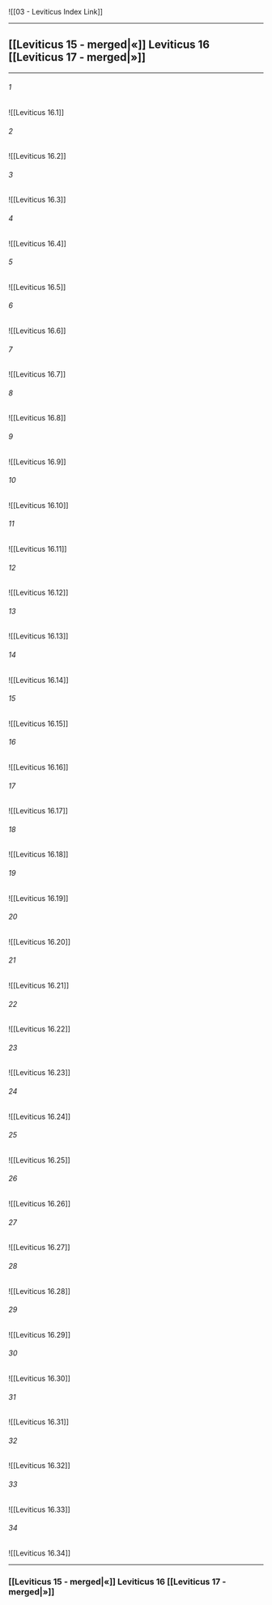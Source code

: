 ![[03 - Leviticus Index Link]]

---
##  [[Leviticus 15 - merged|«]] Leviticus 16 [[Leviticus 17 - merged|»]]

---

###### 1
![[Leviticus 16.1]] 

###### 2
![[Leviticus 16.2]] 

###### 3
![[Leviticus 16.3]] 

###### 4
![[Leviticus 16.4]]

###### 5 
![[Leviticus 16.5]] 

###### 6
![[Leviticus 16.6]] 

###### 7
![[Leviticus 16.7]] 

###### 8
![[Leviticus 16.8]] 

###### 9
![[Leviticus 16.9]] 

###### 10
![[Leviticus 16.10]] 

###### 11
![[Leviticus 16.11]] 

###### 12
![[Leviticus 16.12]]

###### 13
![[Leviticus 16.13]] 

###### 14
![[Leviticus 16.14]] 

###### 15
![[Leviticus 16.15]]

###### 16
![[Leviticus 16.16]] 

###### 17
![[Leviticus 16.17]]

###### 18
![[Leviticus 16.18]] 

###### 19
![[Leviticus 16.19]] 

###### 20
![[Leviticus 16.20]]

###### 21
![[Leviticus 16.21]] 

###### 22
![[Leviticus 16.22]] 

###### 23
![[Leviticus 16.23]]

###### 24
![[Leviticus 16.24]] 

###### 25
![[Leviticus 16.25]]

###### 26
![[Leviticus 16.26]] 

###### 27
![[Leviticus 16.27]] 

###### 28
![[Leviticus 16.28]]

###### 29
![[Leviticus 16.29]] 

###### 30
![[Leviticus 16.30]] 

###### 31
![[Leviticus 16.31]] 

###### 32
![[Leviticus 16.32]] 

###### 33
![[Leviticus 16.33]]

###### 34
![[Leviticus 16.34]] 


---
###  [[Leviticus 15 - merged|«]] Leviticus 16 [[Leviticus 17 - merged|»]]